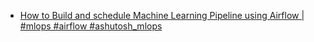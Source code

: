 * [How to Build and schedule Machine Learning Pipeline using Airflow | #mlops #airflow #ashutosh_mlops](https://www.youtube.com/watch?v=Hlvy4fPW6nE)

  
